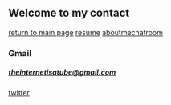 ## Welcome to my contact

[return to main page](https://neverlivedordied.github.io/) [resume](https://neverlivedordied.github.io/Ashton-resume.github.io/index.html) [aboutme](https://neverlivedordied.github.io/About-Me/index.html)[chatroom](https://neverlivedordied.github.io/chatroom/index.html)

### Gmail

##### theinternetisatube@gmail.com


[twitter](www.twitter.com/neverlivedordied)



